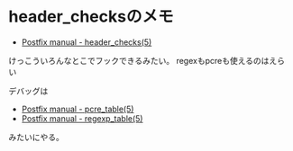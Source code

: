# header_checksのメモ

- [Postfix manual \- header\_checks\(5\)](http://www.postfix.org/header_checks.5.html)

けっこういろんなとこでフックできるみたい。 regexもpcreも使えるのはえらい

デバッグは

- [Postfix manual \- pcre\_table\(5\)](http://www.postfix.org/pcre_table.5.html)
- [Postfix manual \- regexp\_table\(5\)](http://www.postfix.org/regexp_table.5.html)

みたいにやる。
